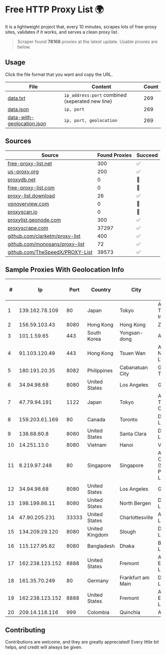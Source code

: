 
# Free HTTP Proxy List 🌍

It is a lightweight project that, every 10 minutes, scrapes lots of free-proxy sites, validates if it works, and serves a clean proxy list.


> Scraper found **78168** proxies at the latest update. Usable proxies are below.

## Usage

Click the file format that you want and copy the URL.


|File|Content|Count|
|----|-------|-----|
|[data.txt](https://raw.githubusercontent.com/themiralay/Proxy-List-World/master/data.txt)|`ip_address:port` combined (seperated new line)|269|
|[data.json](https://raw.githubusercontent.com/themiralay/Proxy-List-World/master/data.json)|`ip, port`|269|
|[data-with-geolocation.json](https://raw.githubusercontent.com/themiralay/Proxy-List-World/master/data-with-geolocation.json)|`ip, port, geolocation`|269|

## Sources

|Source|Found Proxies|Succeed|
|------|-------------|-------|
|[free-proxy-list.net](https://free-proxy-list.net)|300|✅|
|[us-proxy.org](https://www.us-proxy.org)|200|✅|
|[proxydb.net](http://proxydb.net)|0|🚫|
|[free-proxy-list.com](https://free-proxy-list.com/?page=&port=&type%5B%5D=http&type%5B%5D=https&up_time=0&search=Search)|0|🚫|
|[proxy-list.download](https://www.proxy-list.download/HTTP)|26|✅|
|[vpnoverview.com](https://vpnoverview.com/privacy/anonymous-browsing/free-proxy-servers)|0|🚫|
|[proxyscan.io](https://www.proxyscan.io)|0|🚫|
|[proxylist.geonode.com](https://proxylist.geonode.com/api/proxy-list?limit=300&page=1&sort_by=lastChecked&sort_type=desc&protocols=http,https)|300|✅|
|[proxyscrape.com](https://api.proxyscrape.com/v2/?request=displayproxies&protocol=http&timeout=10000&country=all&ssl=all&anonymity=all)|37297|✅|
|[github.com/clarketm/proxy-list](https://raw.githubusercontent.com/clarketm/proxy-list/master/proxy-list-raw.txt)|400|✅|
|[github.com/monosans/proxy-list](https://raw.githubusercontent.com/monosans/proxy-list/main/proxies/http.txt)|72|✅|
|[github.com/TheSpeedX/PROXY-List](https://raw.githubusercontent.com/TheSpeedX/PROXY-List/master/http.txt)|39573|✅|


## Sample Proxies With Geolocation Info

|#|Ip|Port|Country|City|Internet Service Provider|
|-|--|----|-------|----|-------------------------|
|1|139.162.78.109|80|Japan|Tokyo|Akamai Technologies, Inc.|
|2|156.59.103.43|8080|Hong Kong|Hong Kong|Zenlayer Inc|
|3|101.1.59.65|443|South Korea|Yongsan-dong|AESNET|
|4|91.103.120.49|443|Hong Kong|Tsuen Wan|Alice Networks LTD|
|5|180.191.20.35|8082|Philippines|Cabanatuan City|Globe Telecom|
|6|34.94.98.68|8080|United States|Los Angeles|Google LLC|
|7|47.79.94.191|1122|Japan|Tokyo|Alibaba (US) Technology Co., Ltd.|
|8|159.203.61.169|80|Canada|Toronto|DigitalOcean, LLC|
|9|138.68.60.8|8080|United States|Santa Clara|DigitalOcean, LLC|
|10|14.251.13.0|8080|Vietnam|Hanoi|VNPT|
|11|8.219.97.248|80|Singapore|Singapore|Alibaba Cloud (Singapore) Private Limited|
|12|34.94.98.68|8080|United States|Los Angeles|Google LLC|
|13|198.199.86.11|8080|United States|North Bergen|DigitalOcean, LLC|
|14|47.90.205.231|33333|United States|Charlottesville|Alibaba.com LLC|
|15|134.209.29.120|8080|United Kingdom|Slough|DigitalOcean, LLC|
|16|115.127.95.82|8080|Bangladesh|Dhaka|BRACNet Limited|
|17|162.238.123.152|8888|United States|Fremont|AT&T Enterprises, LLC|
|18|161.35.70.249|80|Germany|Frankfurt am Main|DigitalOcean, LLC|
|19|162.238.123.152|8888|United States|Fremont|AT&T Enterprises, LLC|
|20|209.14.118.116|999|Colombia|Quinchía|AGIS|



## Contributing

Contributions are welcome, and they are greatly appreciated! Every
little bit helps, and credit will always be given.

